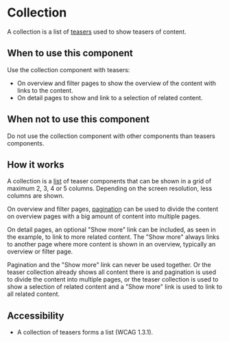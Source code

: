 # Collection

A collection is a list of <a href="{{path './teaser.html'}}">teasers</a> used to show teasers of content.

## When to use this component

Use the collection component with teasers:

* On overview and filter pages to show the overview of the content with links to the content.
* On detail pages to show and link to a selection of related content.

## When not to use this component

Do not use the collection component with other components than teasers components.

## How it works

A collection is a <a href="{{path './list.html'}}">list</a> of teaser components that can be shown in a grid of maximum 2, 3, 4 or 5 columns. Depending on the screen resolution, less columns are shown.

On overview and filter pages, <a href="{{path './pagination.html'}}">pagination</a> can be used to divide the content on overview pages with a big amount of content into multiple pages.

On detail pages, an optional "Show more" link can be included, as seen in the example, to link to more related content. The "Show more" always links to another page where more content is shown in an overview, typically an overview or filter page.

Pagination and the "Show more" link can never be used together. Or the teaser collection already shows all content there is and pagination is used to divide the content into multiple pages, or the teaser collection is used to show a selection of related content and a "Show more" link is used to link to all related content.

## Accessibility

- A collection of teasers forms a list (WCAG 1.3.1).
